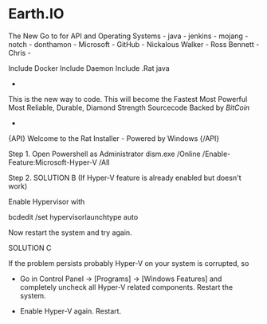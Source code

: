 # Earth.IO
The New Go to for API and Operating Systems - java - jenkins - mojang - notch - donthamon - Microsoft - GitHub - Nickalous Walker - Ross Bennett - Chris -

Include Docker
Include Daemon
Include .Rat
java

-

This is the new way to code. This will become the Fastest Most Powerful Most Reliable, Durable, Diamond Strength Sourcecode
Backed by $BitCoin$

-

{API}
Welcome to the Rat Installer - Powered by Windows
{/API}

Step 1.
Open Powershell as Administrator
dism.exe /Online /Enable-Feature:Microsoft-Hyper-V /All

Step 2.
SOLUTION B (If Hyper-V feature is already enabled but doesn't work)

Enable Hypervisor with

bcdedit /set hypervisorlaunchtype auto

Now restart the system and try again.

SOLUTION C

If the problem persists probably Hyper-V on your system is corrupted, so

 - Go in Control Panel -> [Programs] -> [Windows Features] and completely uncheck all Hyper-V related components. Restart the system.

 - Enable Hyper-V again. Restart.
